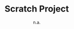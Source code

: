 ---
layout: leaf-node
title: "Scratch Project"
title-url: "https://llk.media.mit.edu/projects/783/"
author: "n.a."
groups: pedagogical-styles
categories: constructionism
topics: ongoing-projects
summary: >
    This is a landing page for the Scratch Programming Language project at MIT Media Labs'
    Lifelong Kindergarten. The page contains a list of people and papers related to the
    programming language, dated from 2007 to the present, although the project began in 2002.
    The programming language is aimed at children and the focus is learning by doing.
    The landing page for the Scratch language to get more information and downloads is https://scratch.mit.edu/
cite: >
    Scratch Project. (2017, April 22). Lifelong Kindergarten at MIT Media Labs. Retrieved from https://llk.media.mit.edu/projects/783/
pub-date: 2017-04-22
added-date: 2017-04-22
resource-type: external-page
---